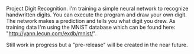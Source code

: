 Project Digit Recognition.
I'm training a simple neural network to recognize handwritten digits.
You can execute the program and draw your own digit. The network makes a prediction and tells you what digit you drew.
As training data I'm using the MNIST database which can be found here: "http://yann.lecun.com/exdb/mnist/".

Still work in progress but a "pre-release" will be created in the near future.
